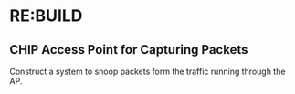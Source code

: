 # RE:BUILD

## CHIP Access Point for Capturing Packets

Construct a system to snoop packets form the traffic running through the AP.
